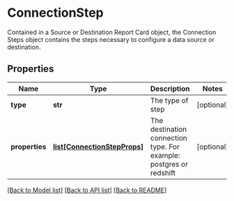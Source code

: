 # ConnectionStep

Contained in a Source or Destination Report Card object, the Connection Steps object contains the steps necessary to configure a data source or destination.
## Properties
Name | Type | Description | Notes
------------ | ------------- | ------------- | -------------
**type** | **str** | The type of step | [optional]
**properties** | [**list[ConnectionStepProps]**](ConnectionStepProps.md) | The destination connection type. For example: postgres or redshift  | [optional]

[[Back to Model list]](../README.md#documentation-for-models) [[Back to API list]](../README.md#documentation-for-api-endpoints) [[Back to README]](../README.md)


